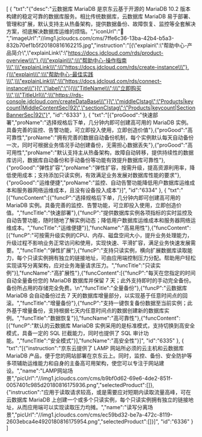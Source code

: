 [
	{
		"txt":"{\"desc\":\"云数据库 MariaDB 是京东云基于开源的 MariaDB 10.2 版本构建的稳定可靠的数据库服务。相比传统数据库，云数据库 MariaDB 易于部署、管理和扩展，默认支持主从热备架构，提供数据备份、故障恢复、监控等全套解决方案，彻底解决数据库运维的烦恼。\",\"iconUrl\":\" \",\"imageUrl\":\"//img1.jcloudcs.com/cms/7ffe6c36-13ba-42b4-b5a3-832b70ef1b5f20180816162215.jpg\",\"instruction\":\"[{\\\"explain\\\":\\\"帮助中心-产品简介\\\",\\\"explainLink\\\":\\\"https://docs.jdcloud.com/rds/product-overview\\\"},{\\\"explain\\\":\\\"帮助中心-操作指南\\\",\\\"explainLink\\\":\\\"https://docs.jdcloud.com/rds/create-instance\\\"},{\\\"explain\\\":\\\"帮助中心-最佳实践\\\",\\\"explainLink\\\":\\\"https://docs.jdcloud.com/rds/connect-instance\\\"}]\",\"label\":\"[{\\\"TitleName\\\":\\\"立即购买\\\",\\\"TitleUrl\\\":\\\"https://rds-console.jdcloud.com/createDataBase\\\"}]\",\"middleClstag\":\"Products|keycount|MiddleContentSec|92\",\"sectionClstag\":\"Products|keycount|SectionBannerSec|92\"}",
		"id":"6333"
	},
	{
		"txt":"[{\"proGood\":\"快速部署\",\"proName\":\"选择规格后下单，几分钟内即可创建高可用的 MariaDB 实例。具备完善的监控、告警功能，可立即投入使用，立即创造价值\"},{\"proGood\":\"高可靠性\",\"proName\":\"拥有完善的数据自动备份机制，每个实例默认每天自动备份一次，同时可根据业务情况手动创建备份，无需担心数据丢失\"},{\"proGood\":\"高可用性\",\"proName\":\"默认支持主从热备架构，故障自动转移，提供持续性的数据库访问，数据库自动备份和手动备份等功能有效提升数据库可靠性\"},{\"proGood\":\"弹性扩容\",\"proName\":\"弹性扩容，按需升级，提高资源利用率，降低使用成本；支持添加只读实例，有效满足业务发展对数据库性能的要求\"},{\"proGood\":\"运维便捷\",\"proName\":\"监控、自动告警功能降低用户数据库运维成本和服务器网络运维成本，且没有设备投入成本\"}]",
		"id":"6334"
	},
	{
		"txt":"[{\"funcContent\":[{\"funcP\":\"选择规格后下单，几分钟内即可创建高可用的 MariaDB 实例。具备完善的监控、告警功能，可立即投入使用，立即创造价值。\",\"funcTitle\":\"快速部署\"},{\"funcP\":\"提供数据库实例各项指标的实时监控及自动告警功能，随时随地了解实例动态；降低用户数据库运维成本和服务器网络运维成本。\",\"funcTitle\":\"运维便捷\"}],\"funcName\":\"高易用性\"},{\"funcContent\":[{\"funcP\":\"可按需升级实例的CPU、内存、磁盘空间大小，提升业务处理能力，升级过程不影响业务正常访问和使用，实现快速、平滑扩容，满足业务快速发展需要。\",\"funcTitle\":\"弹性扩展\"},{\"funcP\":\"支持只读实例，横向扩展数据库读取能力，每个只读实例拥有独立的链接地址，可由应用端控制压力分配。帮助用户轻松实现读写分离架构，应对业务海量请求压力。\",\"funcTitle\":\"只读实例\"}],\"funcName\":\"高扩展性\"},{\"funcContent\":[{\"funcP\":\"每天在您指定的时间自动全量备份您的 MariaDB 数据库并保留 7 天；此外支持即时的手动完全备份。备份所占用的存储完全免费。\\n\",\"funcTitle\":\"全量备份\"},{\"funcP\":\"云数据库 MariaDB 会自动备份过去 7 天的数据库增量部分，以实现基于任意时间点的回滚。\",\"funcTitle\":\"增量备份\"},{\"funcP\":\"支持一键恢复备份数据至当前实例；此外基于增量备份，支持根据七天内任意时间点的数据创建新的数据库实例。\",\"funcTitle\":\"数据恢复\"}],\"funcName\":\"高可靠性\"},{\"funcContent\":[{\"funcP\":\"默认的云数据库 MariaDB 实例采用的是标准模式，支持切换到高安全模式，具备一定的 SQL 拦截能力，同时也提供了 SQL 审计功能。\",\"funcTitle\":\"安全模式\"}],\"funcName\":\"高安全性\"}]",
		"id":"6335"
	},
	{
		"txt":"[{\"instruction\":\"京东云提供了 LAMP 网站所必须的云主机和云数据库 MariaDB 产品，便于您的网站部署在京东云上。同时，监控、备份、安全防护等多项辅助运维能力和自身的主备高可用架构，使您可以专注于网站建设。\",\"name\":\"LAMP网站场景\",\"picUrl\":\"//img1.jcloudcs.com/cms/b9bf0d62-69e6-4de2-851f-0057401c985d20180816175936.png\",\"selectedProduct\":[]},{\"instruction\":\"应用于读取请求较高，或是需要应对短期内读取流量高峰，可在云数据库 MariaDB 上创建一个或多个只读实例，每个只读实例拥有独立的链接地址，从而应用端可以实现读取压力均摊。\",\"name\":\"读写分离场景\",\"picUrl\":\"//img1.jcloudcs.com/cms/ec59bd32-be7a-472c-8119-2603ebca4e4920180816175954.png\",\"selectedProduct\":[]}]",
		"id":"6336"
	}
]